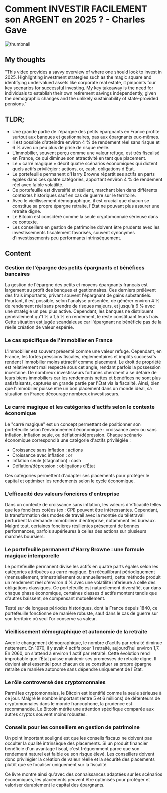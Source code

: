 <!-- Message: 116 -->
# Comment INVESTIR FACILEMENT son ARGENT en 2025 ? - Charles Gave
![thumbnail](https://i.ytimg.com/vi/E5cqlrR6wEg/maxresdefault.jpg)

## My thoughts

"This video provides a savvy overview of where one should look to invest in 2025. Highlighting investment strategies such as the magic square and identifying undervalued assets like corporate real estate, it pinpoints four key scenarios for successful investing. My key takeaway is the need for individuals to establish their own retirement savings independently, given the demographic changes and the unlikely sustainability of state-provided pensions."

## TLDR;
- Une grande partie de l'épargne des petits épargnants en France profite surtout aux banques et gestionnaires, pas aux épargnants eux-mêmes.
- Il est possible d'atteindre environ 4 % de rendement réel sans risque et 6 % avec un peu plus de prise de risque réelle.
- L'immobilier, souvent perçu comme une valeur refuge, est très fiscalisé en France, ce qui diminue son attractivité en tant que placement.
- Le « carré magique » décrit quatre scénarios économiques qui dictent quels actifs privilégier : actions, or, cash, obligations d'État.
- Le portefeuille permanent d'Harry Browne répartit ses actifs en parts égales dans ces quatre catégories, apportant environ 4 % de rendement réel avec faible volatilité.
- Ce portefeuille est diversifié et résilient, marchant bien dans différents contextes historiques sauf en cas de guerre sur le territoire.
- Avec le vieillissement démographique, il est crucial que chacun se constitue sa propre épargne retraite, l'État ne pouvant plus assurer une retraite digne.
- Le Bitcoin est considéré comme la seule cryptomonnaie sérieuse dans ce contexte.
- Les conseillers en gestion de patrimoine doivent être prudents avec les investissements fiscalement favorisés, souvent synonymes d'investissements peu performants intrinsèquement.



## Content

### Gestion de l'épargne des petits épargnants et bénéfices bancaires
La gestion de l'épargne des petits et moyens épargnants français est largement au profit des banques et gestionnaires. Ces derniers prélèvent des frais importants, privant souvent l'épargnant de gains substantiels. Pourtant, il est possible, selon l'analyse présentée, de générer environ 4 % de rendement réel sans prendre de risques majeurs, et jusqu'à 6 % avec une stratégie un peu plus active. Cependant, les banques ne distribuent généralement qu'1 % à 1,5 % en rendement, le reste constituant leurs frais. Cette situation est jugée scandaleuse car l'épargnant ne bénéficie pas de la réelle création de valeur espérée.

### Le cas spécifique de l'immobilier en France
L'immobilier est souvent présenté comme une valeur refuge. Cependant, en France, les fortes pressions fiscales, réglementaires et impôts successifs rendent l'immobilier moins attractif comme placement. Le droit de propriété est relativement mal respecté sous cet angle, rendant parfois la possession incertaine. De nombreux investisseurs fortunés cherchent à se défaire de leurs biens immobiliers car les rendements nettes et bénéfices ne sont plus satisfaisants, capturés en grande partie par l'État via la fiscalité. Ainsi, bien que l'immobilier puisse être un bon placement dans un monde idéal, sa situation en France décourage nombreux investisseurs.

### Le carré magique et les catégories d'actifs selon le contexte économique
Le "carré magique" est un concept permettant de positionner son portefeuille selon l'environnement économique : croissance avec ou sans inflation, inflation seule, ou déflation/dépression. Chaque scénario économique correspond à une catégorie d'actifs privilégiée :
- Croissance sans inflation : actions
- Croissance avec inflation : or
- Inflation seule (stagnation) : cash
- Déflation/dépression : obligations d'État

Ces catégories permettent d'adapter ses placements pour protéger le capital et optimiser les rendements selon le cycle économique.

### L'efficacité des valeurs foncières d'entreprise
Dans un contexte de croissance sans inflation, les valeurs d'efficacité telles que les foncières cotées (ex : CPI) peuvent être intéressantes. Cependant, la transformation des modes de travail avec la montée du télétravail perturbent la demande immobilière d'entreprise, notamment les bureaux. Malgré tout, certaines foncières résilientes présentent de bonnes performances, parfois supérieures à celles des actions sur plusieurs marchés boursiers.

### Le portefeuille permanent d'Harry Browne : une formule magique intemporelle
Le portefeuille permanent divise les actifs en quatre parts égales selon les catégories attribuées au carré magique. En rééquilibrant périodiquement (mensuellement, trimestriellement ou annuellement), cette méthode produit un rendement réel d'environ 4 % avec une volatilité inférieure à celle des obligations classiques. Ce portefeuille est naturellement diversifié, car dans chaque phase économique, certaines classes d'actifs montent tandis que d'autres baissent, se compensant mutuellement.

Testé sur de longues périodes historiques, dont la France depuis 1840, ce portefeuille fonctionne de manière robuste, sauf dans le cas de guerre sur son territoire où seul l'or conserve sa valeur.

### Vieillissement démographique et autonomie de la retraite
Avec le changement démographique, le nombre d'actifs par retraité diminue nettement. En 1970, il y avait 4 actifs pour 1 retraité, aujourd'hui environ 1,7. En 2060, on s'attend à environ 1 actif par retraité. Cette évolution rend improbable que l'État puisse maintenir ses promesses de retraite digne. Il devient ainsi essentiel pour chacun de se constituer sa propre épargne retraite de manière autonome sans dépendre uniquement de l'État.

### Le rôle controversé des cryptomonnaies
Parmi les cryptomonnaies, le Bitcoin est identifié comme la seule sérieuse à ce jour. Malgré le nombre important (entre 5 et 6 millions) de détenteurs de cryptomonnaies dans le monde francophone, la prudence est recommandée. Le Bitcoin mérite une attention spécifique comparée aux autres cryptos souvent moins robustes.

### Conseils pour les conseillers en gestion de patrimoine
Un point important souligné est que les conseils fiscaux ne doivent pas occulter la qualité intrinsèque des placements. Si un produit financier bénéficie d'un avantage fiscal, c'est fréquemment parce que son rendement naturel est faible ou son risque élevé. Les conseillers doivent donc privilégier la création de valeur réelle et la sécurité des placements plutôt que se focaliser uniquement sur la fiscalité.

Ce livre montre ainsi qu'avec des connaissances adaptées sur les scénarios économiques, les placements peuvent être optimisés pour protéger et valoriser durablement le capital des épargnants.
